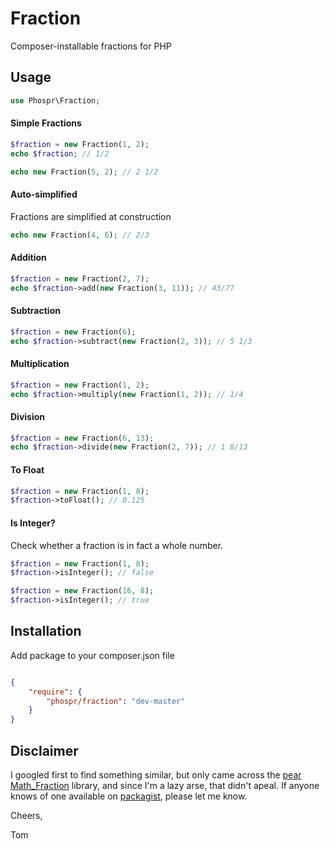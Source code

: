 # Fraction

Composer-installable fractions for PHP

## Usage

```php
use Phospr\Fraction;
```

#### Simple Fractions

```php
$fraction = new Fraction(1, 2);
echo $fraction; // 1/2

echo new Fraction(5, 2); // 2 1/2
```

#### Auto-simplified

Fractions are simplified at construction

```php
echo new Fraction(4, 6); // 2/3
```

#### Addition

```php
$fraction = new Fraction(2, 7);
echo $fraction->add(new Fraction(3, 11)); // 43/77
```

#### Subtraction

```php
$fraction = new Fraction(6);
echo $fraction->subtract(new Fraction(2, 3)); // 5 1/3
```

#### Multiplication

```php
$fraction = new Fraction(1, 2);
echo $fraction->multiply(new Fraction(1, 2)); // 1/4
```

#### Division

```php
$fraction = new Fraction(6, 13);
echo $fraction->divide(new Fraction(2, 7)); // 1 8/13
```

#### To Float

```php
$fraction = new Fraction(1, 8);
$fraction->toFloat(); // 0.125
```

#### Is Integer?

Check whether a fraction is in fact a whole number.

```php
$fraction = new Fraction(1, 8);
$fraction->isInteger(); // false

$fraction = new Fraction(16, 8);
$fraction->isInteger(); // true
```

## Installation

Add package to your composer.json file

```json

{
    "require": {
        "phospr/fraction": "dev-master"
    }
}
```

## Disclaimer

I googled first to find something similar, but only came across the [pear](https://pear.php.net) [Math_Fraction](https://pear.php.net/package/Math_Fraction) library, and since I'm a lazy arse, that didn't apeal.  If anyone knows of one available on [packagist](http://packagist.com), please let me know.

Cheers,

Tom
